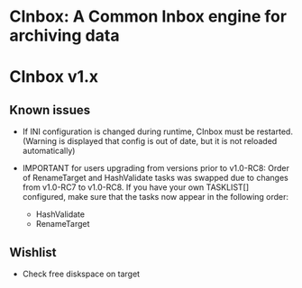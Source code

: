 # CInbox: A Common Inbox engine for archiving data


CInbox v1.x
================================

Known issues
--------------------------------

  * If INI configuration is changed during runtime, CInbox must be restarted.
    (Warning is displayed that config is out of date, but it is not reloaded automatically)

  * IMPORTANT for users upgrading from versions prior to v1.0-RC8:
    Order of RenameTarget and HashValidate tasks was swapped
    due to changes from v1.0-RC7 to v1.0-RC8.
    If you have your own TASKLIST[] configured, make sure that the tasks now
    appear in the following order:
      - HashValidate
      - RenameTarget


Wishlist
--------------------------------

  * Check free diskspace on target

